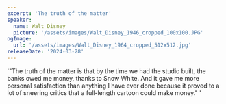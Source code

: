 ```yaml
---
excerpt: 'The truth of the matter'
speaker:
  name: Walt Disney
  picture: '/assets/images/Walt_Disney_1946_cropped_100x100.JPG'
ogImage:
  url: '/assets/images/Walt_Disney_1964_cropped_512x512.jpg'
releaseDate: '2024-03-28'
---
```


'"The truth of the matter is that by the time we had the studio built, the banks owed me money, thanks to Snow White. And it gave me more personal satisfaction than anything I have ever done because it proved to a lot of sneering critics that a full-length cartoon could make money."'
